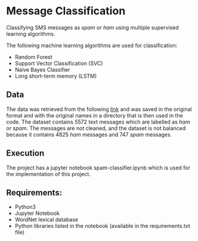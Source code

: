 # Message Classification
Classifying SMS messages as *spam* or *ham* using multiple supervised learning algorithms.

The following machine learning algorithms are used for classification:
- Random Forest
- Support Vector Classification (SVC)
- Naive Bayes Classifier
- Long short-term memory (LSTM)


## Data

The data was retrieved from the following [link](https://archive.ics.uci.edu/ml/datasets/SMS+Spam+Collection) and was saved in the original format and with the original names in a directory that is then used in the code. The dataset contains 5572 text messages which are labelled as *ham* or *spam*. The messages are not cleaned, and the dataset is not balanced because it contains 4825 *ham* messages and 747 *spam* messages.

## Execution
The project has a jupyter notebook spam-classifier.ipynb which is used for the implementation of this project. 

## Requirements: 
- Python3
- Jupyter Notebook
- WordNet lexical database
- Python libraries listed in the notebook (available in the requirements.txt file)
